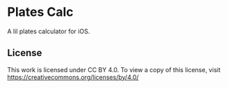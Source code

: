 #  Plates Calc
A lil plates calculator for iOS.

## License
This work is licensed under CC BY 4.0. To view a copy of this license, visit https://creativecommons.org/licenses/by/4.0/
